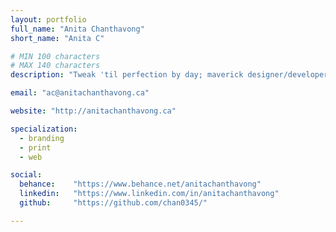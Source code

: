 ```yaml
---
layout: portfolio
full_name: "Anita Chanthavong"
short_name: "Anita C"

# MIN 100 characters
# MAX 140 characters
description: "Tweak 'til perfection by day; maverick designer/developer by night. Love sharks, big cats, wolves, science, sci-fi, space, zombies & dessert."

email: "ac@anitachanthavong.ca"

website: "http://anitachanthavong.ca"

specialization:
  - branding
  - print
  - web

social:
  behance:    "https://www.behance.net/anitachanthavong"
  linkedin:   "https://www.linkedin.com/in/anitachanthavong"
  github:     "https://github.com/chan0345/"

---
```

